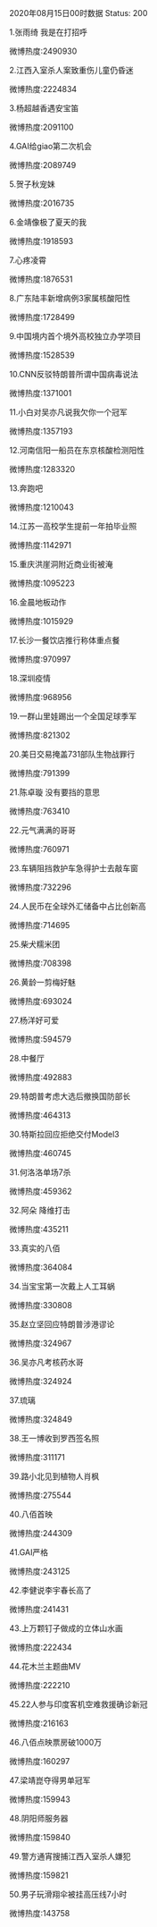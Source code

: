 2020年08月15日00时数据
Status: 200

1.张雨绮 我是在打招呼

微博热度:2490930

2.江西入室杀人案致重伤儿童仍昏迷

微博热度:2224834

3.杨超越香遇安宝笛

微博热度:2091100

4.GAI给giao第二次机会

微博热度:2089749

5.贺子秋宠妹

微博热度:2016735

6.金靖像极了夏天的我

微博热度:1918593

7.心疼凌霄

微博热度:1876531

8.广东陆丰新增病例3家属核酸阳性

微博热度:1728499

9.中国境内首个境外高校独立办学项目

微博热度:1528539

10.CNN反驳特朗普所谓中国病毒说法

微博热度:1371001

11.小白对吴亦凡说我欠你一个冠军

微博热度:1357193

12.河南信阳一船员在东京核酸检测阳性

微博热度:1283320

13.奔跑吧

微博热度:1210043

14.江苏一高校学生提前一年拍毕业照

微博热度:1142971

15.重庆洪崖洞附近商业街被淹

微博热度:1095223

16.金晨地板动作

微博热度:1015929

17.长沙一餐饮店推行称体重点餐

微博热度:970997

18.深圳疫情

微博热度:968956

19.一群山里娃踢出一个全国足球季军

微博热度:821302

20.美日交易掩盖731部队生物战罪行

微博热度:791399

21.陈卓璇 没有要挡的意思

微博热度:763410

22.元气满满的哥哥

微博热度:760971

23.车辆阻挡救护车急得护士去敲车窗

微博热度:732296

24.人民币在全球外汇储备中占比创新高

微博热度:714695

25.柴犬糯米团

微博热度:708398

26.黄龄一剪梅好魅

微博热度:693024

27.杨洋好可爱

微博热度:594579

28.中餐厅

微博热度:492883

29.特朗普考虑大选后撤换国防部长

微博热度:464313

30.特斯拉回应拒绝交付Model3

微博热度:460745

31.何洛洛单场7杀

微博热度:459362

32.阿朵 降维打击

微博热度:435211

33.真实的八佰

微博热度:364084

34.当宝宝第一次戴上人工耳蜗

微博热度:330808

35.赵立坚回应特朗普涉港谬论

微博热度:324967

36.吴亦凡考核药水哥

微博热度:324924

37.琉璃

微博热度:324849

38.王一博收到罗西签名照

微博热度:311171

39.路小北见到植物人肖枫

微博热度:275544

40.八佰首映

微博热度:244309

41.GAI严格

微博热度:243125

42.李健说李宇春长高了

微博热度:241431

43.上万颗钉子做成的立体山水画

微博热度:222434

44.花木兰主题曲MV

微博热度:222210

45.22人参与印度客机空难救援确诊新冠

微博热度:216163

46.八佰点映票房破1000万

微博热度:160297

47.梁靖崑夺得男单冠军

微博热度:159943

48.阴阳师服务器

微博热度:159840

49.警方通宵搜捕江西入室杀人嫌犯

微博热度:159821

50.男子玩滑翔伞被挂高压线7小时

微博热度:143758

